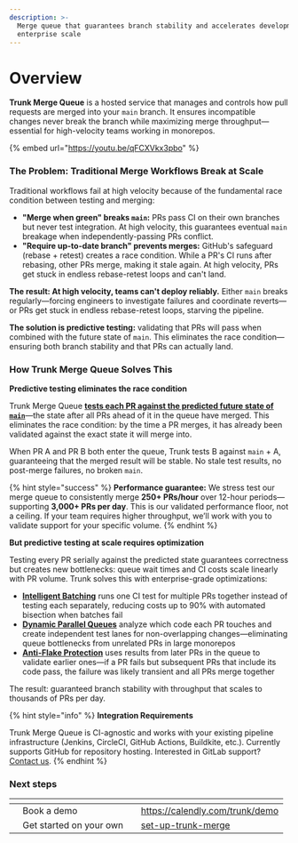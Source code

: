 ```yaml
---
description: >-
  Merge queue that guarantees branch stability and accelerates development at
  enterprise scale
---
```


# Overview

**Trunk Merge Queue** is a hosted service that manages and controls how pull requests are merged into your `main` branch. It ensures incompatible changes never break the branch while maximizing merge throughput—essential for high-velocity teams working in monorepos.

{% embed url="https://youtu.be/qFCXVkx3pbo" %}

### The Problem: Traditional Merge Workflows Break at Scale

Traditional workflows fail at high velocity because of the fundamental race condition between testing and merging:

* **"Merge when green" breaks `main`:** PRs pass CI on their own branches but never test integration. At high velocity, this guarantees eventual `main` breakage when independently-passing PRs conflict.
* **"Require up-to-date branch" prevents merges:** GitHub's safeguard (rebase + retest) creates a race condition. While a PR's CI runs after rebasing, other PRs merge, making it stale again. At high velocity, PRs get stuck in endless rebase-retest loops and can't land.

**The result: At high velocity, teams can't deploy reliably.** Either `main` breaks regularly—forcing engineers to investigate failures and coordinate reverts—or PRs get stuck in endless rebase-retest loops, starving the pipeline.

**The solution is predictive testing:** validating that PRs will pass when combined with the future state of `main`. This eliminates the race condition—ensuring both branch stability and that PRs can actually land.

### How Trunk Merge Queue Solves This

**Predictive testing eliminates the race condition**

Trunk Merge Queue [**tests each PR against the predicted future state of `main`**](concepts/predictive-testing.md)—the state after all PRs ahead of it in the queue have merged. This eliminates the race condition: by the time a PR merges, it has already been validated against the exact state it will merge into.

When PR A and PR B both enter the queue, Trunk tests B against `main` + A, guaranteeing that the merged result will be stable. No stale test results, no post-merge failures, no broken `main`.

{% hint style="success" %}
**Performance guarantee:** We stress test our merge queue to consistently merge **250+ PRs/hour** over 12-hour periods—supporting **3,000+ PRs per day**. This is our validated performance floor, not a ceiling. If your team requires higher throughput, we’ll work with you to validate support for your specific volume.
{% endhint %}

**But predictive testing at scale requires optimization**

Testing every PR serially against the predicted state guarantees correctness but creates new bottlenecks: queue wait times and CI costs scale linearly with PR volume. Trunk solves this with enterprise-grade optimizations:

* [**Intelligent Batching**](concepts/batching.md) runs one CI test for multiple PRs together instead of testing each separately, reducing costs up to 90% with automated bisection when batches fail
* [**Dynamic Parallel Queues**](concepts-and-optimizations/parallel-queues/) analyze which code each PR touches and create independent test lanes for non-overlapping changes—eliminating queue bottlenecks from unrelated PRs in large monorepos
* [**Anti-Flake Protection**](concepts/anti-flake-protection.md) uses results from later PRs in the queue to validate earlier ones—if a PR fails but subsequent PRs that include its code pass, the failure was likely transient and all PRs merge together

The result: guaranteed branch stability with throughput that scales to thousands of PRs per day.

{% hint style="info" %}
**Integration Requirements**

Trunk Merge Queue is CI-agnostic and works with your existing pipeline infrastructure (Jenkins, CircleCI, GitHub Actions, Buildkite, etc.). Currently supports GitHub for repository hosting. Interested in GitLab support? [Contact us](https://emailto:support@trunk.io).
{% endhint %}

### **Next steps**

<table data-card-size="large" data-view="cards"><thead><tr><th></th><th></th><th></th><th data-hidden data-card-target data-type="content-ref"></th></tr></thead><tbody><tr><td></td><td>Book a demo</td><td></td><td><a href="https://calendly.com/trunk/demo">https://calendly.com/trunk/demo</a></td></tr><tr><td></td><td>Get started on your own</td><td></td><td><a href="set-up-trunk-merge/">set-up-trunk-merge</a></td></tr></tbody></table>
